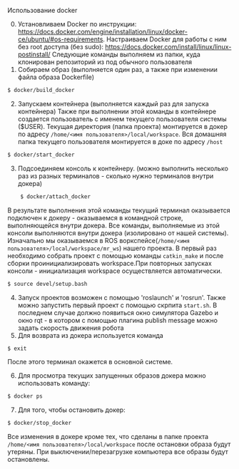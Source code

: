 Использование docker

0. Установливаем Docker по инструкции: https://docs.docker.com/engine/installation/linux/docker-ce/ubuntu/#os-requirements. Настраиваем Docker для работы с ним без root доступа (без sudo): https://docs.docker.com/install/linux/linux-postinstall/
Следующие команды выполняем из папки, куда клонирован репозиторий из под обычного пользователя
1. Собираем образ (выполняется один раз, а также при изменении файла образа Dockerfile) 
``` bash
$ docker/build_docker
```
2. Запускаем контейнера (выполняется каждый раз для запуска контейнера) Также при выполнении этой команды в контейнере создается пользователь с именем текущего пользователя системы ($USER). Текущая директория (папка проекта) монтируется в докер по адресу `/home/<имя пользователя>/local/workspace`. Вся домашняя папка текущего пользователя монтируется в доке по адресу `/host`
``` bash	
$ docker/start_docker
```
3. Подсоединяем консоль к контейнеру. (можно выполнить несколько раз из разных терминалов - сколько нужно терминалов внутри докера)
``` bash
	$ docker/attach_docker
```
В результате выполнения этой команды текущий терминал оказывается подключен к докеру - оказываемся в командной строке, выполняющейся внутри докера. Все команды, выполняемые из этой консоли выполняются внутри докера (изолировано от нашей системы). Изначально мы оказываемся в ROS воркспейсе(`/home/<имя пользователя>/local/workspace/mr_ws`) нашего проекта. В первый раз необходимо собрать проект с помощью команды `catkin_make` и после сборки проинициализировать workspace.При повторных запусках консоли - инициализация workspace осуществляется автоматически. 
``` bash
$ source devel/setup.bash
```

4. Запуск проектов возможен с помощью 'roslaunch' и 'rosrun'. Также можно запустить первый проект с помощью скрпита `start.sh`. В последнем случае должно появиться окно симулятора Gazebo и окно rqt - в котором с помощью плагина publish message можно задать скорость движения робота
5. Для возврата из докера используется команда 
``` bash
$ exit
```
После этого терминал окажется в основной системе.

6. Для просмотра текущих запущенных образов докера можно использовать команду:
``` bash
$ docker ps
```
7. Для того, чтобы остановить докер:
``` bash
$ docker/stop_docker
```
Все изменения в докере кроме тех, что сделаны в папке проекта `/home/<имя пользователя>/local/workspace` после остановки образа будут утеряны. При выключении/перезагрузке компьютера все образы будут остановлены.

	
